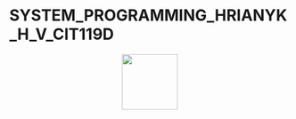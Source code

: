 # SYSTEM_PROGRAMMING_HRIANYK_H_V_CIT119D
<head>
    <p align="center">
        <a href="http://blogs.kpi.kharkov.ua/v2/asm/laboratornye-raboty-sp/" target="_blank">
            <img src="http://web.kpi.kharkov.ua/otp/wp-content/uploads/sites/152/2018/03/SP_bakalavry-300x198.jpg" height="100px">
        </a>
    </p>
</head>
